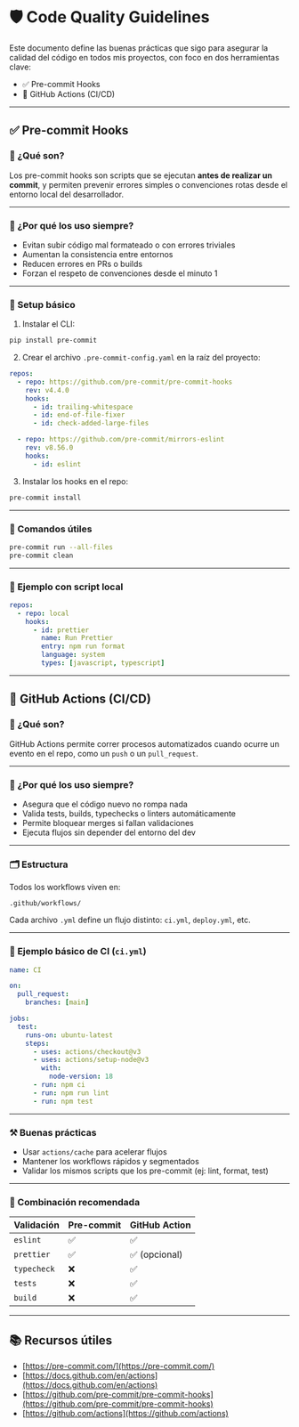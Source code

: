 # 🛡️ Code Quality Guidelines

Este documento define las buenas prácticas que sigo para asegurar la calidad del código en todos mis proyectos, con foco en dos herramientas clave:

- ✅ Pre-commit Hooks
- 🔁 GitHub Actions (CI/CD)

---

## ✅ Pre-commit Hooks

### 📌 ¿Qué son?

Los pre-commit hooks son scripts que se ejecutan **antes de realizar un commit**, y permiten prevenir errores simples o convenciones rotas desde el entorno local del desarrollador.

---

### 🧠 ¿Por qué los uso siempre?

- Evitan subir código mal formateado o con errores triviales
- Aumentan la consistencia entre entornos
- Reducen errores en PRs o builds
- Forzan el respeto de convenciones desde el minuto 1

---

### 🚀 Setup básico

1. Instalar el CLI:

```bash
pip install pre-commit
````

2. Crear el archivo `.pre-commit-config.yaml` en la raíz del proyecto:

```yaml
repos:
  - repo: https://github.com/pre-commit/pre-commit-hooks
    rev: v4.4.0
    hooks:
      - id: trailing-whitespace
      - id: end-of-file-fixer
      - id: check-added-large-files

  - repo: https://github.com/pre-commit/mirrors-eslint
    rev: v8.56.0
    hooks:
      - id: eslint
```

3. Instalar los hooks en el repo:

```bash
pre-commit install
```

---

### 🧪 Comandos útiles

```bash
pre-commit run --all-files
pre-commit clean
```

---

### 📁 Ejemplo con script local

```yaml
repos:
  - repo: local
    hooks:
      - id: prettier
        name: Run Prettier
        entry: npm run format
        language: system
        types: [javascript, typescript]
```

---

## 🔁 GitHub Actions (CI/CD)

### 📌 ¿Qué son?

GitHub Actions permite correr procesos automatizados cuando ocurre un evento en el repo, como un `push` o un `pull_request`.

---

### 🧠 ¿Por qué los uso siempre?

* Asegura que el código nuevo no rompa nada
* Valida tests, builds, typechecks o linters automáticamente
* Permite bloquear merges si fallan validaciones
* Ejecuta flujos sin depender del entorno del dev

---

### 🗂️ Estructura

Todos los workflows viven en:

```
.github/workflows/
```

Cada archivo `.yml` define un flujo distinto: `ci.yml`, `deploy.yml`, etc.

---

### 🚀 Ejemplo básico de CI (`ci.yml`)

```yaml
name: CI

on:
  pull_request:
    branches: [main]

jobs:
  test:
    runs-on: ubuntu-latest
    steps:
      - uses: actions/checkout@v3
      - uses: actions/setup-node@v3
        with:
          node-version: 18
      - run: npm ci
      - run: npm run lint
      - run: npm test
```

---

### ⚒️ Buenas prácticas

* Usar `actions/cache` para acelerar flujos
* Mantener los workflows rápidos y segmentados
* Validar los mismos scripts que los pre-commit (ej: lint, format, test)

---

### 🧩 Combinación recomendada

| Validación  | Pre-commit | GitHub Action |
| ----------- | ---------- | ------------- |
| `eslint`    | ✅          | ✅             |
| `prettier`  | ✅          | ✅ (opcional)  |
| `typecheck` | ❌          | ✅             |
| `tests`     | ❌          | ✅             |
| `build`     | ❌          | ✅             |

---

## 📚 Recursos útiles

* [https://pre-commit.com/](https://pre-commit.com/)
* [https://docs.github.com/en/actions](https://docs.github.com/en/actions)
* [https://github.com/pre-commit/pre-commit-hooks](https://github.com/pre-commit/pre-commit-hooks)
* [https://github.com/actions](https://github.com/actions)
